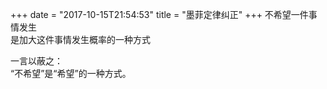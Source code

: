 +++
date = "2017-10-15T21:54:53"
title = "墨菲定律纠正"
+++
不希望一件事情发生  
是加大这件事情发生概率的一种方式  
  
一言以蔽之：  
“不希望”是“希望”的一种方式。  